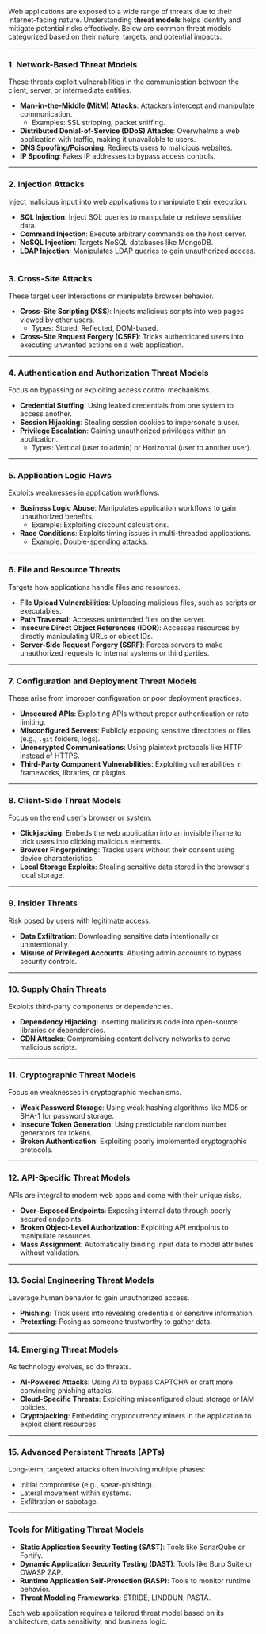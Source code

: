 

Web applications are exposed to a wide range of threats due to their internet-facing nature. Understanding **threat models** helps identify and mitigate potential risks effectively. Below are common threat models categorized based on their nature, targets, and potential impacts:

---

### **1. Network-Based Threat Models**
These threats exploit vulnerabilities in the communication between the client, server, or intermediate entities.

- **Man-in-the-Middle (MitM) Attacks**: Attackers intercept and manipulate communication.
  - Examples: SSL stripping, packet sniffing.
- **Distributed Denial-of-Service (DDoS) Attacks**: Overwhelms a web application with traffic, making it unavailable to users.
- **DNS Spoofing/Poisoning**: Redirects users to malicious websites.
- **IP Spoofing**: Fakes IP addresses to bypass access controls.

---

### **2. Injection Attacks**
Inject malicious input into web applications to manipulate their execution.

- **SQL Injection**: Inject SQL queries to manipulate or retrieve sensitive data.
- **Command Injection**: Execute arbitrary commands on the host server.
- **NoSQL Injection**: Targets NoSQL databases like MongoDB.
- **LDAP Injection**: Manipulates LDAP queries to gain unauthorized access.

---

### **3. Cross-Site Attacks**
These target user interactions or manipulate browser behavior.

- **Cross-Site Scripting (XSS)**: Injects malicious scripts into web pages viewed by other users.
  - Types: Stored, Reflected, DOM-based.
- **Cross-Site Request Forgery (CSRF)**: Tricks authenticated users into executing unwanted actions on a web application.

---

### **4. Authentication and Authorization Threat Models**
Focus on bypassing or exploiting access control mechanisms.

- **Credential Stuffing**: Using leaked credentials from one system to access another.
- **Session Hijacking**: Stealing session cookies to impersonate a user.
- **Privilege Escalation**: Gaining unauthorized privileges within an application.
  - Types: Vertical (user to admin) or Horizontal (user to another user).

---

### **5. Application Logic Flaws**
Exploits weaknesses in application workflows.

- **Business Logic Abuse**: Manipulates application workflows to gain unauthorized benefits.
  - Example: Exploiting discount calculations.
- **Race Conditions**: Exploits timing issues in multi-threaded applications.
  - Example: Double-spending attacks.

---

### **6. File and Resource Threats**
Targets how applications handle files and resources.

- **File Upload Vulnerabilities**: Uploading malicious files, such as scripts or executables.
- **Path Traversal**: Accesses unintended files on the server.
- **Insecure Direct Object References (IDOR)**: Accesses resources by directly manipulating URLs or object IDs.
- **Server-Side Request Forgery (SSRF)**: Forces servers to make unauthorized requests to internal systems or third parties.

---

### **7. Configuration and Deployment Threat Models**
These arise from improper configuration or poor deployment practices.

- **Unsecured APIs**: Exploiting APIs without proper authentication or rate limiting.
- **Misconfigured Servers**: Publicly exposing sensitive directories or files (e.g., `.git` folders, logs).
- **Unencrypted Communications**: Using plaintext protocols like HTTP instead of HTTPS.
- **Third-Party Component Vulnerabilities**: Exploiting vulnerabilities in frameworks, libraries, or plugins.

---

### **8. Client-Side Threat Models**
Focus on the end user's browser or system.

- **Clickjacking**: Embeds the web application into an invisible iframe to trick users into clicking malicious elements.
- **Browser Fingerprinting**: Tracks users without their consent using device characteristics.
- **Local Storage Exploits**: Stealing sensitive data stored in the browser's local storage.

---

### **9. Insider Threats**
Risk posed by users with legitimate access.

- **Data Exfiltration**: Downloading sensitive data intentionally or unintentionally.
- **Misuse of Privileged Accounts**: Abusing admin accounts to bypass security controls.

---

### **10. Supply Chain Threats**
Exploits third-party components or dependencies.

- **Dependency Hijacking**: Inserting malicious code into open-source libraries or dependencies.
- **CDN Attacks**: Compromising content delivery networks to serve malicious scripts.

---

### **11. Cryptographic Threat Models**
Focus on weaknesses in cryptographic mechanisms.

- **Weak Password Storage**: Using weak hashing algorithms like MD5 or SHA-1 for password storage.
- **Insecure Token Generation**: Using predictable random number generators for tokens.
- **Broken Authentication**: Exploiting poorly implemented cryptographic protocols.

---

### **12. API-Specific Threat Models**
APIs are integral to modern web apps and come with their unique risks.

- **Over-Exposed Endpoints**: Exposing internal data through poorly secured endpoints.
- **Broken Object-Level Authorization**: Exploiting API endpoints to manipulate resources.
- **Mass Assignment**: Automatically binding input data to model attributes without validation.

---

### **13. Social Engineering Threat Models**
Leverage human behavior to gain unauthorized access.

- **Phishing**: Trick users into revealing credentials or sensitive information.
- **Pretexting**: Posing as someone trustworthy to gather data.

---

### **14. Emerging Threat Models**
As technology evolves, so do threats.

- **AI-Powered Attacks**: Using AI to bypass CAPTCHA or craft more convincing phishing attacks.
- **Cloud-Specific Threats**: Exploiting misconfigured cloud storage or IAM policies.
- **Cryptojacking**: Embedding cryptocurrency miners in the application to exploit client resources.

---

### **15. Advanced Persistent Threats (APTs)**
Long-term, targeted attacks often involving multiple phases:
- Initial compromise (e.g., spear-phishing).
- Lateral movement within systems.
- Exfiltration or sabotage.

---

### Tools for Mitigating Threat Models
- **Static Application Security Testing (SAST)**: Tools like SonarQube or Fortify.
- **Dynamic Application Security Testing (DAST)**: Tools like Burp Suite or OWASP ZAP.
- **Runtime Application Self-Protection (RASP)**: Tools to monitor runtime behavior.
- **Threat Modeling Frameworks**: STRIDE, LINDDUN, PASTA.

Each web application requires a tailored threat model based on its architecture, data sensitivity, and business logic.
